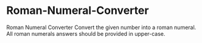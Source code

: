 # Roman-Numeral-Converter

Roman Numeral Converter
Convert the given number into a roman numeral.
All roman numerals answers should be provided in upper-case.
